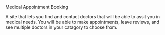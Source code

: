 Medical Appointment Booking

A site that lets you find and contact doctors that will be able to assit you in medical needs.  You will be able to make appointments, leave reviews, and see multiple doctors in your catagory to choose from.